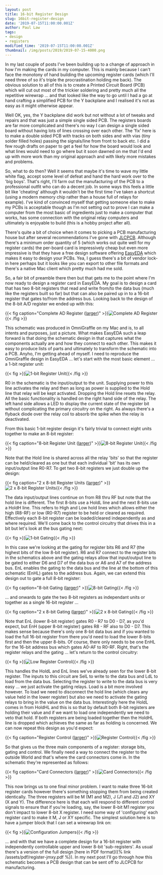 ```yaml
---
layout: post
title: 16-bit Register Design
slug: 16bit-register-design
date: '2019-07-15T11:00:00.001Z'
author: Paul Law
tags:
- design
- registers
modified_time: '2019-07-15T11:00:00.001Z'
thumbnail: /img/posts/2019/2019-07-15-4000.png
---
```


In my last couple of posts I've been building up to a change of approach in how I'm making the cards in my
computer. This is mainly because I can't face the monotony of hand building the upcoming register cards (which
I'll need three of so it's triple the procrastination holding me back). The obvious solution to all of this is
to create a Printed Circuit Board (PCB) which will cut out most of the trickier soldering and pretty much all
the repetitive wirewrap ... and that looked like the way to go until I had a go at hand crafting a simplified
PCB for the Y backplane and I realised it's not as easy as it might otherwise appear.

Well OK, yes, the Y backplane did work but not without a lot of tweaks and repairs and that was just a simple single
sided PCB. The registers boards are far more complicated and there's no way I can design a single sided board
without having lots of lines crossing over each other. The 'fix' here is to make a double sided PCB with tracks on
both sides and with vias (tiny solder filled holes) passing the signals/line from front to back etc. I did a few
rough drafts on paper to get a feel for how the board would look and what lines would need to go where but it soon
dawned on me that I'd end up with more work than my original approach and with likely more mistakes and problems.

So, what to do then? Well it seems that maybe it's time to wave my little white flag, accept some level of defeat and
hand the hard work over to the 'big boys'. That's right, I'll farm out the manufacturing of the PCB to a professional
outfit who can do a decent job. In some ways this feels a little bit like 'cheating' although it wouldn't be the first
time I've taken a shortcut (using a modern memory chip rather than a house full of relays for example). I've kind of
convinced myself that getting someone else to make my PCBs is acceptable though as I'm not setting out to prove I can
make a computer from the most basic of ingredients just to make a computer that works, has some connection with the
original relay computers and ultimately is enjoyable to build (this is a hobby project after all).

There's quite a bit of choice when it comes to picking a PCB manufacturing house but after several recommendations I've
gone with [JLCPCB](https://jlcpcb.com). Although there's a minimum order quantity of 5 (which works out quite well for my
register cards) the per-board card is impressively cheap but even more impressive is that they have a free design software
offering [EasyEDA](https://easyeda.com) which makes it easy to design your PCBs. Yea, I guess there's a bit of vendor lock-in
here perhaps but it looks like you can export to other file formats and there's a native Mac client which pretty much had
me sold.

So, a fair bit of preamble there then but that gets me to the point where I'm now ready to design a register card in EasyEDA.
My goal is to design a card that has two 8-bit registers that read and write from/to the data bus (much like the registers
built so far) but that can also be paired up in to a 16-bit register that gates to/from the address bus. Looking back to the design of the 8-bit A/D register we ended up with this:

{{< fig caption="Complete AD Register ([larger](/img/posts/2014/2014-04-20-1004.png))" >}}![Complete AD Register](/img/posts/2014/2014-04-20-0004.png){{< /fig >}}

This schematic was produced in OmniGraffle on my Mac and is, to all intents and purposes, just a picture. What makes EasyEDA
such a leap forward is that doing the schematic design in that captures what the components actually are and how they connect
to each other. This makes it easy to produce lists of parts and ultimately to transform the schematic into a PCB. Anyho, I'm
getting ahead of myself. I need to reproduce the OmniGraffle design in EasyEDA ... let's start with the most basic element ...
a 1-bit register unit:

{{< fig >}}![1-bit Register Unit](/img/posts/2019/2019-07-15-0000.png){{< /fig >}}

R0 in the schematic is the input/output to the unit. Supplying power to this line activates the relay and then as long as
power is supplied to the Hold line that relay will be kept activated. Dropping the Hold line resets the relay. All the
basic functionality is handled on the right hand side of the relay. The left hand side allows a LED to display the current
state of the register bit without complicating the primary circuitry on the right. As always there's a flyback diode over the
relay coil to absorb the spike when the relay is deactivated.

From this basic 1-bit register design it's fairly trivial to connect eight units together to make an 8-bit register:

{{< fig caption="8-bit Register Unit ([larger](/img/posts/2019/2019-07-15-1001.png))" >}}![8-bit Register Unit](/img/posts/2019/2019-07-15-0001.png){{< /fig >}}

Note that the Hold line is shared across all the relay 'bits' so that the register can be held/cleared as one but that each
individual 'bit' has its own input/output line R0-R7. To get two 8-bit registers we just double up the design:

{{< fig caption="2 x 8-bit Register Units ([larger](/img/posts/2019/2019-07-15-1002.png))" >}}![2 x 8-bit Register Units](/img/posts/2019/2019-07-15-0002.png){{< /fig >}}

The data input/output lines continue on from R8 thru RF but note that the hold line is different. The first 8-bits use a HoldL line and the next 8-bits use a HoldH line. This refers to High and Low hold lines which allows either the high (R8-RF)
or low (R0-R7) register to be held or cleared as required. Effectively each 8-bit register can be loaded/cleared independently
as and where required. We'll come back to the control circuitry that drives this in a bit but let's look at the bus gating
next:

{{< fig >}}![1-bit Gating](/img/posts/2019/2019-07-15-0003.png){{< /fig >}}

In this case we're looking at the gating for register bits R6 and R7 (the highest bits of the low 8-bit register). R6 and R7
connect to the register bits in the schematics above and the gating relays allow that input/output line to be gated to either
D6 and D7 of the data bus or A6 and A7 of the address bus. EnL enables the gating to the data bus and the line at the bottom
of this schematic (EnHL) gates to the address bus. Again, we can extend this design out to gate a full 8-bit register:

{{< fig caption="8-bit Gating ([larger](/img/posts/2019/2019-07-15-1004.png))" >}}![8-bit Gating](/img/posts/2019/2019-07-15-0004.png){{< /fig >}}

... and onwards to gate the two 8-bit registers as independant units or together as a single 16-bit register ...

{{< fig caption="2 x 8-bit Gating ([larger](/img/posts/2019/2019-07-15-1005.png))" >}}![2 x 8-bit Gating](/img/posts/2019/2019-07-15-0005.png){{< /fig >}}

Note that EnL (lower 8-bit register) gates R0 - R7 to D0 - D7, as you'd expect, but EnH (upper 8-bit register) gates R8 - RF also to D0 - D7. This makes sense because there's only one 8-bit data bus and if you wanted to load the full 16-bit register
from there you'd need to load the lower 8-bits first and then the upper 8-bits. Of course, there only needs to be one EnHL for
the 16-bit address bus which gates A0-AF to R0-RF. Right, that's the register relays and the gating ... let's return to the
control circuitry:

{{< fig >}}![Low Register Control](/img/posts/2019/2019-07-15-0006.png){{< /fig >}}

This handles the HoldL and EnL lines we've already seen for the lower 8-bit register. The inputs to this circuit are SelL to
write to the data bus and LdL to load from the data bus. Selecting the register to write to the data bus is very easy ... we
just activate the gating relays. Load is a bit more involved however. To load we need to disconnect the hold line (which
clears any value held in the lower register) but also we need to activate the gating relays to bring in the value on the data
bus. Interestingly here the HoldL comes in from HoldHL and this is so that by default both 8-bit registers are holding their
value and if we want to load one independently we need to veto that hold. If both registers are being loaded together then the
HoldHL line is dropped which achieves the same as far as holding is concerned. We can now repeat this design as you'd expect:

{{< fig caption="Register Control ([larger](/img/posts/2019/2019-07-15-1007.png))" >}}![Register Control](/img/posts/2019/2019-07-15-0007.png){{< /fig >}}

So that gives us the three main components of a register: storage bits, gating and control. We finally need a way to connect
the register to the outside World and that's where the card connectors come in. In the schematic they're represented as
follows:

{{< fig caption="Card Connectors ([larger](/img/posts/2019/2019-07-15-1008.png))" >}}![Card Connectors](/img/posts/2019/2019-07-15-0008.png){{< /fig >}}

This now brings us to one final minor problem. I want to make three 16-bit register cards however there's something stopping
them from being created identically. The three registers will be M (M1 and M2), J (J1 and J2) and XY (X and Y). The difference
here is that each will respond to different control signals to ensure that if you're loading, say, the lower 8-bit M1 register
you don't impact to lower 8-bit X register. I need some way of 'configuring' each register card to make it M, J or XY
specific. The simplest solution here is to have a jumper block that I can set a wirewrap link on:

{{< fig >}}![Configuration Jumpers](/img/posts/2019/2019-07-15-0009.png){{< /fig >}}

... and with that we have a complete design for a 16-bit register with independently controllable upper and lower 8-bit
'sub-registers'. As usual there's a version of the full design [here in PDF format]({% link /assets/pdf/register-jmxy.pdf %}). In my next post I'll go through how this schematic becomes a PCB design that can be sent off to JLCPCB for manufacturing.
